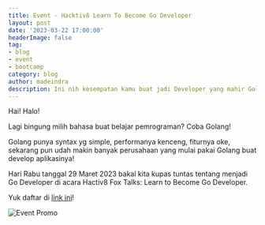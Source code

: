 ```yaml
---
title: Event - Hacktiv8 Learn To Become Go Developer
layout: post
date: '2023-03-22 17:00:00'
headerImage: false
tag:
- blog
- event
- bootcamp
category: blog
author: madeindra
description: Ini nih kesempatan kamu buat jadi Developer yang mahir Golang!
---
```


Hai! Halo!

Lagi bingung milih bahasa buat belajar pemrograman? Coba Golang! 

Golang punya syntax yg simple, performanya kenceng, fiturnya oke, sekarang pun udah makin banyak perusahaan yang mulai pakai Golang buat develop aplikasinya!

Hari Rabu tanggal 29 Maret 2023 bakal kita kupas tuntas tentang menjadi Go Developer di acara Hactiv8 Fox Talks: Learn to Become Go Developer.

Yuk daftar di [link ini](https://my.hacktiv8.com/ft35)!

![Event Promo](https://madeindra.github.io/assets/images/event-hacktiv8-golang.jpeg)
